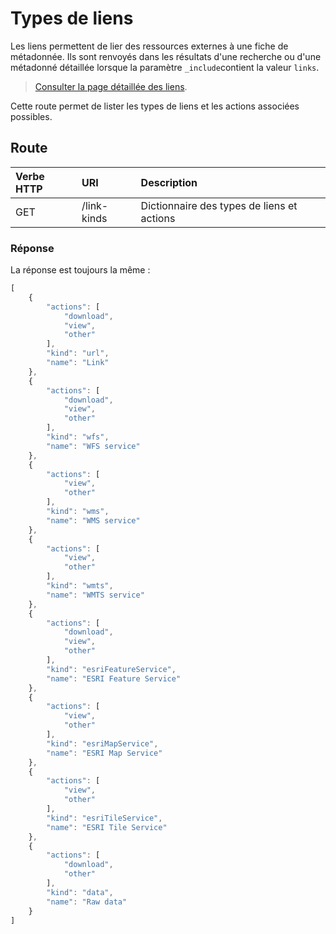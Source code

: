 # Types de liens

Les liens permettent de lier des ressources externes à une fiche de métadonnée. Ils sont renvoyés dans les résultats d'une recherche ou d'une métadonné détaillée lorsque la paramètre `_include`contient la valeur `links`.

> [Consulter la page détaillée des liens](/resources/subresources/links.md).

Cette route permet de lister les types de liens et les actions associées possibles.

## Route

| Verbe HTTP | URI            | Description                                 |
| :---       | :--------------| :------------------------------------------ |
| GET        | /link-kinds    | Dictionnaire des types de liens et actions  |

### Réponse

La réponse est toujours la même :

```js
[
    {
        "actions": [
            "download",
            "view",
            "other"
        ],
        "kind": "url",
        "name": "Link"
    },
    {
        "actions": [
            "download",
            "view",
            "other"
        ],
        "kind": "wfs",
        "name": "WFS service"
    },
    {
        "actions": [
            "view",
            "other"
        ],
        "kind": "wms",
        "name": "WMS service"
    },
    {
        "actions": [
            "view",
            "other"
        ],
        "kind": "wmts",
        "name": "WMTS service"
    },
    {
        "actions": [
            "download",
            "view",
            "other"
        ],
        "kind": "esriFeatureService",
        "name": "ESRI Feature Service"
    },
    {
        "actions": [
            "view",
            "other"
        ],
        "kind": "esriMapService",
        "name": "ESRI Map Service"
    },
    {
        "actions": [
            "view",
            "other"
        ],
        "kind": "esriTileService",
        "name": "ESRI Tile Service"
    },
    {
        "actions": [
            "download",
            "other"
        ],
        "kind": "data",
        "name": "Raw data"
    }
]
```
